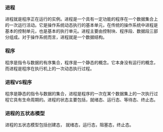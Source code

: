 ### 进程
进程就是程序正在运行的实例。进程是一个具有一定功能的程序在一个数据集合上的一次运行活动。它是操作系统动态执行的基本单元，在传统的操作系统中进程是基本的控制单元，也是基本的执行单元。进程主要由控制块、程序段、数据段三部分组成。对于操作系统而言，进程就是一个数据结构。
### 程序
程序是指令与数据的有序集合，程序是一个静态的概念。它本身没有运行的概念，而进程是程序在执行机上的一次动态执行过程。
### 进程VS程序
程序是静态的指令与数据的集合，进程是程序的一次在某个数据集上的一次执行过程它具有生命周期的。进程的状态主要包括，就绪态、运行态、等待态、终止态。
### 进程的五状态模型
进程的五状态模型包括创建态， 就绪态，运行态，阻塞态，终止态。


<!--stackedit_data:
eyJoaXN0b3J5IjpbMjA0Mzk2NzI0MSwtMjA5MDg4MzY1MSwzNT
g4NjM3MzBdfQ==
-->